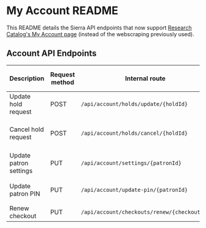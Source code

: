 # My Account README

This README details the Sierra API endpoints that now support [Research Catalog's My Account page](https://www.nypl.org/research/research-catalog/account) (instead of the webscraping previously used).

## Account API Endpoints

| Description            | Request method | Internal route                              | Example request body (\* is required)                            |
| ---------------------- | -------------- | ------------------------------------------- | ---------------------------------------------------------------- |
| Update hold request    | POST           | `/api/account/holds/update/{holdId}`        | `{"patronId"*: 123456}`                                          |
| Cancel hold request    | POST           | `/api/account/holds/cancel/{holdId}`        | `{"patronId"*: 123456, "freeze": false, "pickupLocation": "sn"}` |
| Update patron settings | PUT            | `/api/account/settings/{patronId}`          | `{"emails": ['new@email.com], "phones": [6466600432]}`           |
| Update patron PIN      | PUT            | `/api/account/update-pin/{patronId}`        | `{"oldPin"*: 1234, "newPin"*: 7890, "barcode"*: 123456789}`      |
| Renew checkout         | PUT            | `/api/account/checkouts/renew/{checkoutId}` | `{"patronId"*: 123456}`                                          |
